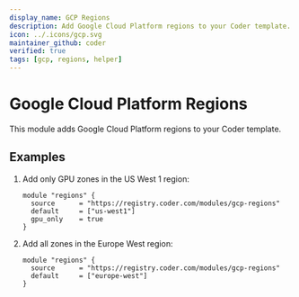 ```yaml
---
display_name: GCP Regions
description: Add Google Cloud Platform regions to your Coder template.
icon: ../.icons/gcp.svg
maintainer_github: coder
verified: true
tags: [gcp, regions, helper]
---
```

# Google Cloud Platform Regions

This module adds Google Cloud Platform regions to your Coder template.

## Examples

1. Add only GPU zones in the US West 1 region:

    ```hcl
    module "regions" {
      source      = "https://registry.coder.com/modules/gcp-regions"
      default     = ["us-west1"]
      gpu_only    = true
    }
    ```

2. Add all zones in the Europe West region:

    ```hcl
    module "regions" {
      source      = "https://registry.coder.com/modules/gcp-regions"
      default     = ["europe-west"]
    }
    ```
